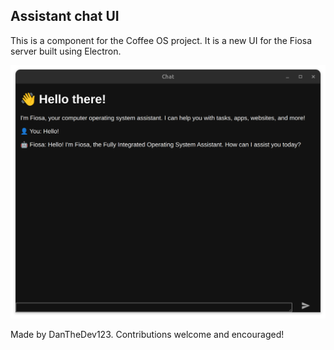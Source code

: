 ## Assistant chat UI
This is a component for the Coffee OS project. It is a new UI for the Fiosa server built using Electron.

![image](media/Screenshot.png)

Made by DanTheDev123. Contributions welcome and encouraged!